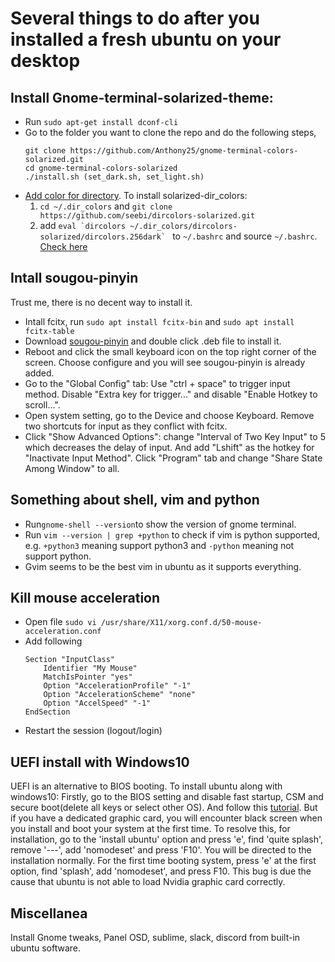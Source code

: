 # Several things to do after you installed a fresh ubuntu on your desktop

## Install Gnome-terminal-solarized-theme:
* Run ```sudo apt-get install dconf-cli```
* Go to the folder you want to clone the repo and do the following steps,
    ```
    git clone https://github.com/Anthony25/gnome-terminal-colors-solarized.git
    cd gnome-terminal-colors-solarized
    ./install.sh (set_dark.sh, set_light.sh)
    ```
* [Add color for directory](https://github.com/Anthony25/gnome-terminal-colors-solarized). To install solarized-dir_colors:
    1. ```cd ~/.dir_colors``` and ```git clone https://github.com/seebi/dircolors-solarized.git```
    2. add ```eval `dircolors ~/.dir_colors/dircolors-solarized/dircolors.256dark` ``` to ```~/.bashrc``` and source ```~/.bashrc```. [Check here](https://github.com/seebi/dircolors-solarized)

## Intall sougou-pinyin
Trust me, there is no decent way to install it.
* Intall fcitx, run ```sudo apt install fcitx-bin``` and ```sudo apt install fcitx-table```
* Download [sougou-pinyin](https://pinyin.sogou.com/linux/?r=pinyin) and double click .deb file to install it.
* Reboot and click the small keyboard icon on the top right corner of the screen. Choose configure and you will see sougou-pinyin is already added.
* Go to the "Global Config" tab: Use "ctrl + space" to trigger input method. Disable "Extra key for trigger..." and disable "Enable Hotkey to scroll...".
* Open system setting, go to the Device and choose Keyboard. Remove two shortcuts for input as they conflict with fcitx.
* Click "Show Advanced Options": change "Interval of Two Key Input" to 5 which decreases the delay of input. And add "Lshift" as the hotkey for "Inactivate Input Method". Click "Program" tab and change "Share State Among Window" to all.

## Something about shell, vim and python
* Run```gnome-shell --version```to show the version of gnome terminal.
* Run ```vim --version | grep +python``` to check if vim is python supported, e.g. ```+python3``` meaning support python3 and ```-python``` meaning not support python.
* Gvim seems to be the best vim in ubuntu as it supports everything.

## Kill mouse acceleration
* Open file ```sudo vi /usr/share/X11/xorg.conf.d/50-mouse-acceleration.conf```
* Add following
    ```
    Section "InputClass"
        Identifier "My Mouse"
        MatchIsPointer "yes"
        Option "AccelerationProfile" "-1"
        Option "AccelerationScheme" "none"
        Option "AccelSpeed" "-1"
    EndSection
* Restart the session (logout/login)

## UEFI install with Windows10
UEFI is an alternative to BIOS booting. To install ubuntu along with windows10: Firstly, go to the BIOS setting and disable fast startup, CSM and secure boot(delete all keys or select other OS). And follow this [tutorial](http://myviewsonfoss.blogspot.com/2018/05/this-article-willshow-you-how-you-can.html). But if you have a dedicated graphic card, you will encounter black screen when you install and boot your system at the first time. To resolve this, for installation, go to the 'install ubuntu' option and press 'e', find 'quite splash', remove '---', add 'nomodeset' and press 'F10'. You will be directed to the installation normally. For the first time booting system, press 'e' at the first option, find 'splash', add 'nomodeset', and press F10. This bug is due the cause that ubuntu is not able to load Nvidia graphic card correctly.

## Miscellanea
Install Gnome tweaks, Panel OSD, sublime, slack, discord from built-in ubuntu software.
